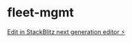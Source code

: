 # fleet-mgmt

[Edit in StackBlitz next generation editor ⚡️](https://stackblitz.com/~/github.com/moubaid/fleet-mgmt)